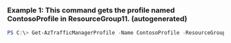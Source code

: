 ### Example 1: This command gets the profile named ContosoProfile in ResourceGroup11. (autogenerated)
```powershell
PS C:\> Get-AzTrafficManagerProfile -Name ContosoProfile -ResourceGroupName ResourceGroup11
```

